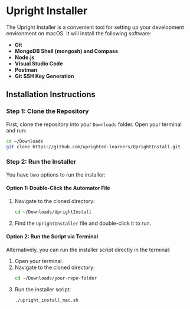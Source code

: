 # Upright Installer

The Upright Installer is a convenient tool for setting up your development environment on macOS. It will install the following software:

- **Git**
- **MongoDB Shell (mongosh) and Compass**
- **Node.js**
- **Visual Studio Code**
- **Postman**
- **Git SSH Key Generation**

## Installation Instructions

### Step 1: Clone the Repository

First, clone the repository into your `Downloads` folder. Open your terminal and run:

```bash
cd ~/Downloads
git clone https://github.com/uprighted-learners/UprightInstall.git
```

### Step 2: Run the Installer

You have two options to run the installer:

#### Option 1: Double-Click the Automator File

1. Navigate to the cloned directory:
   ```bash
   cd ~/Downloads/UprightInstall
   ```
2. Find the `UprightInstaller` file and double-click it to run.

#### Option 2: Run the Script via Terminal

Alternatively, you can run the installer script directly in the terminal:

1. Open your terminal.
2. Navigate to the cloned directory:
   ```bash
   cd ~/Downloads/your-repo-folder
   ```
3. Run the installer script:
   ```bash
   ./upright_install_mac.sh
   ```


